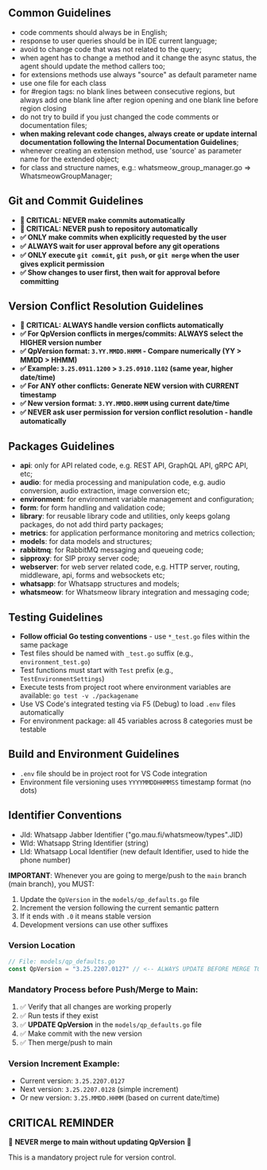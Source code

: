 ## Common Guidelines
* code comments should always be in English;
* response to user queries should be in IDE current language;
* avoid to change code that was not related to the query;
* when agent has to change a method and it change the async status, the agent should update the method callers too;
* for extensions methods use always "source" as default parameter name
* use one file for each class
* for #region tags: no blank lines between consecutive regions, but always add one blank line after region opening and one blank line before region closing
* do not try to build if you just changed the code comments or documentation files;
* **when making relevant code changes, always create or update internal documentation following the Internal Documentation Guidelines**;
* whenever creating an extension method, use 'source' as parameter name for the extended object;
* for class and structure names, e.g.: whatsmeow_group_manager.go => WhatsmeowGroupManager;

## Git and Commit Guidelines
* **🚨 CRITICAL: NEVER make commits automatically**
* **🚨 CRITICAL: NEVER push to repository automatically**
* **✅ ONLY make commits when explicitly requested by the user**
* **✅ ALWAYS wait for user approval before any git operations**
* **✅ ONLY execute `git commit`, `git push`, or `git merge` when the user gives explicit permission**
* **✅ Show changes to user first, then wait for approval before committing**

## Version Conflict Resolution Guidelines
* **🚨 CRITICAL: ALWAYS handle version conflicts automatically**
* **✅ For QpVersion conflicts in merges/commits: ALWAYS select the HIGHER version number**
* **✅ QpVersion format: `3.YY.MMDD.HHMM` - Compare numerically (YY > MMDD > HHMM)**
* **✅ Example: `3.25.0911.1200` > `3.25.0910.1102` (same year, higher date/time)**
* **✅ For ANY other conflicts: Generate NEW version with CURRENT timestamp**
* **✅ New version format: `3.YY.MMDD.HHMM` using current date/time**
* **✅ NEVER ask user permission for version conflict resolution - handle automatically**

## Packages Guidelines
* **api**: only for API related code, e.g. REST API, GraphQL API, gRPC API, etc;
* **audio**: for media processing and manipulation code, e.g. audio conversion, audio extraction, image conversion etc;
* **environment**: for environment variable management and configuration;
* **form**: for form handling and validation code;
* **library**: for reusable library code and utilities, only keeps golang packages, do not add third party packages;
* **metrics**: for application performance monitoring and metrics collection;
* **models**: for data models and structures;
* **rabbitmq**: for RabbitMQ messaging and queueing code;
* **sipproxy**: for SIP proxy server code;
* **webserver**: for web server related code, e.g. HTTP server, routing, middleware, api, forms and websockets etc;
* **whatsapp**: for Whatsapp structures and models;
* **whatsmeow**: for Whatsmeow library integration and messaging code;


## Testing Guidelines
* **Follow official Go testing conventions** - use `*_test.go` files within the same package
* Test files should be named with `_test.go` suffix (e.g., `environment_test.go`)
* Test functions must start with `Test` prefix (e.g., `TestEnvironmentSettings`)
* Execute tests from project root where environment variables are available: `go test -v ./packagename`
* Use VS Code's integrated testing via F5 (Debug) to load `.env` files automatically
* For environment package: all 45 variables across 8 categories must be testable

## Build and Environment Guidelines
* `.env` file should be in project root for VS Code integration
* Environment file versioning uses `YYYYMMDDHHMMSS` timestamp format (no dots)

## Identifier Conventions
* JId: Whatsapp Jabber Identifier ("go.mau.fi/whatsmeow/types".JID)
* WId: Whatsapp String Identifier (string)
* LId: Whatsapp Local Identifier (new default Identifier, used to hide the phone number)

**IMPORTANT**: Whenever you are going to merge/push to the `main` branch (main branch), you MUST:
  1. Update the `QpVersion` in the `models/qp_defaults.go` file
  2. Increment the version following the current semantic pattern
  3. If it ends with `.0` it means stable version
  4. Development versions can use other suffixes

### Version Location
```go
// File: models/qp_defaults.go
const QpVersion = "3.25.2207.0127" // <-- ALWAYS UPDATE BEFORE MERGE TO MAIN
```

### Mandatory Process before Push/Merge to Main:
1. ✅ Verify that all changes are working properly
2. ✅ Run tests if they exist
3. ✅ **UPDATE QpVersion** in the `models/qp_defaults.go` file
4. ✅ Make commit with the new version
5. ✅ Then merge/push to main

### Version Increment Example:
- Current version: `3.25.2207.0127`
- Next version: `3.25.2207.0128` (simple increment)
- Or new version: `3.25.MMDD.HHMM` (based on current date/time)

## CRITICAL REMINDER
🚨 **NEVER merge to main without updating QpVersion** 🚨

This is a mandatory project rule for version control.
